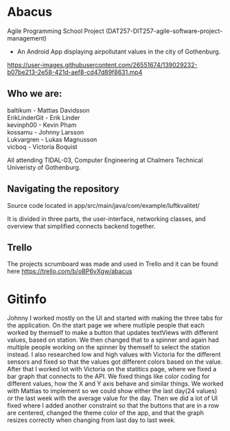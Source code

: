 # Abacus
Agile Programming School Project (DAT257-DIT257-agile-software-project-management)

- An Android App displaying airpollutant values in the city of Gothenburg.


https://user-images.githubusercontent.com/26551674/139029232-b07be213-2e58-421d-aef8-cd47d89f8631.mp4


## Who we are:

baltikum - Mattias Davidsson<br>
ErikLinderGit - Erik Linder<br>
kevinph00 - Kevin Pham<br>
kossamu - Johnny Larsson<br>
Lukvargren - Lukas Magnusson<br>
vicboq - Victoria Boquist<br>

All attending TIDAL-03, Computer Engineering at Chalmers Technical Univeristy of Gothenburg.

## Navigating the repository

Source code located in app/src/main/java/com/example/luftkvalitet/

It is divided in three parts, the user-interface, networking classes, and overview that simplified connects backend together.

## Trello
The projects scrumboard was made and used in Trello and it can be found here https://trello.com/b/oBP6vXgw/abacus


# Gitinfo
Johnny
I worked mostly on the UI and started with making the three tabs for the application.
On the start page we where mutliple people that each worked by themself to make a button that updates textViews with different values, 
based on station. We then changed that to a spinner and again had multiple people working on the spinner by themself to select the station instead. 
I also researched low and high values with Victoria for the different sensors and fixed so that the values got different colors based on the value.
After that I worked lot with Victoria on the statitics page, where we fixed a bar graph that connects to the API.
We fixed things like color coding for different values, how the X and Y axis behave and similar things. We worked with Mattias to implement so we could
show either the last day(24 values) or the last week with the average value for the day. Then we did a lot of UI fixed where I added another constraint
so that the buttons that are in a row are centered, changed the theme color of the app, and that the graph resizes correctly when changing from last day
to last week.  
